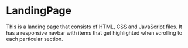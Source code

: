 # LandingPage
This is a landing page that consists of HTML, CSS and JavaScript files.
It has a responsive navbar with items that get highlighted when scrolling to each particular section.
